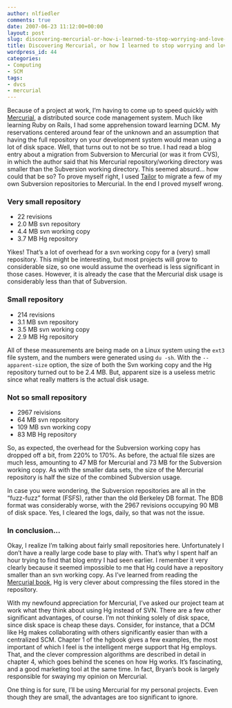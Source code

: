 ```yaml
---
author: nlfiedler
comments: true
date: 2007-06-23 11:12:00+00:00
layout: post
slug: discovering-mercurial-or-how-i-learned-to-stop-worrying-and-love-dcm
title: Discovering Mercurial, or how I learned to stop worrying and love DCM
wordpress_id: 44
categories:
- Computing
- SCM
tags:
- dvcs
- mercurial
---
```


Because of a project at work, I’m having to come up to speed quickly with [Mercurial](http://selenic.com/mercurial), a distributed source code management system. Much like learning Ruby on Rails, I had some apprehension toward learning DCM. My reservations centered around fear of the unknown and an assumption that having the full repository on your development system would mean using a lot of disk space. Well, that turns out to not be so true. I had read a blog entry about a migration from Subversion to Mercurial (or was it from CVS), in which the author said that his Mercurial repository/working directory was smaller than the Subversion working directory. This seemed absurd… how could that be so? To prove myself right, I used [Tailor](http://progetti.arstecnica.it/tailor) to migrate a few of my own Subversion repositories to Mercurial. In the end I proved myself wrong.

   

### Very small repository

   

  * 22 revisions
  * 2.0 MB svn repository
  * 4.4 MB svn working copy
  * 3.7 MB Hg repository
   

Yikes! That’s a lot of overhead for a svn working copy for a (very) small repository. This might be interesting, but most projects will grow to considerable size, so one would assume the overhead is less significant in those cases. However, it is already the case that the Mercurial disk usage is considerably less than that of Subversion.

   

### Small repository

   

  * 214 revisions
  * 3.1 MB svn repository
  * 3.5 MB svn working copy
  * 2.9 MB Hg repository
   

All of these measurements are being made on a Linux system using the `ext3` file system, and the numbers were generated using `du -sh`. With the `--apparent-size` option, the size of both the Svn working copy and the Hg repository turned out to be 2.4 MB. But, apparent size is a useless metric since what really matters is the actual disk usage.

   

### Not so small repository

   

  * 2967 reivisions
  * 64 MB svn repository
  * 109 MB svn working copy
  * 83 MB Hg repository
   

So, as expected, the overhead for the Subversion working copy has dropped off a bit, from 220% to 170%. As before, the actual file sizes are much less, amounting to 47 MB for Mercurial and 73 MB for the Subversion working copy. As with the smaller data sets, the size of the Mercurial repository is half the size of the combined Subversion usage.

   

In case you were wondering, the Subversion repositories are all in the “fuzz-fuzz” format (FSFS), rather than the old Berkeley DB format. The BDB format was considerably worse, with the 2967 revisions occupying 90 MB of disk space. Yes, I cleared the logs, daily, so that was not the issue.

   

### In conclusion…

   

Okay, I realize I’m talking about fairly small repositories here. Unfortunately I don’t have a really large code base to play with. That’s why I spent half an hour trying to find that blog entry I had seen earlier. I remember it very clearly because it seemed impossible to me that Hg could have a repository smaller than an svn working copy. As I’ve learned from reading the [Mercurial book](http://hgbook.red-bean.com/), Hg is very clever about compressing the files stored in the repository.

   

With my newfound appreciation for Mercurial, I’ve asked our project team at work what they think about using Hg instead of SVN. There are a few other significant advantages, of course. I’m not thinking solely of disk space, since disk space is cheap these days. Consider, for instance, that a DCM like Hg makes collaborating with others significantly easier than with a centralized SCM. Chapter 1 of the hgbook gives a few examples, the most important of which I feel is the intelligent merge support that Hg employs. That, and the clever compression algorithms are described in detail in chapter 4, which goes behind the scenes on how Hg works. It’s fascinating, and a good marketing tool at the same time. In fact, Bryan’s book is largely responsible for swaying my opinion on Mercurial.

   

One thing is for sure, I’ll be using Mercurial for my personal projects. Even though they are small, the advantages are too significant to ignore.
